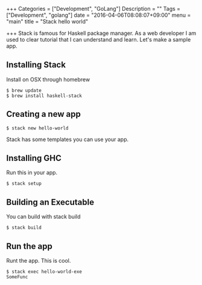 +++
Categories = ["Development", "GoLang"]
Description = ""
Tags = ["Development", "golang"]
date = "2016-04-06T08:08:07+09:00"
menu = "main"
title = "Stack hello world"

+++
Stack is famous for Haskell package manager. 
As a web developer I am used to clear tutorial that I can understand and learn.
Let's make a sample app.


## Installing Stack
Install on OSX through homebrew
```
$ brew update
$ brew install haskell-stack
```

## Creating a new app
```
$ stack new hello-world
```
Stack has some templates you can use your app. 

## Installing GHC
Run this in your app.
```
$ stack setup
```

## Building an Executable
You can build with stack build
```
$ stack build
```

## Run the app
Runt the app. This is cool.
```
$ stack exec hello-world-exe
SomeFunc
```
